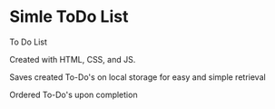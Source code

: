 # Simle ToDo List
To Do List

Created with HTML, CSS, and JS.

Saves created To-Do's on local storage for easy and simple retrieval

Ordered To-Do's upon completion

